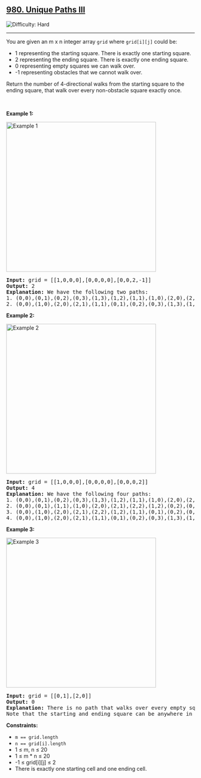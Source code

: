<h2><a href="https://leetcode.com/problems/unique-paths-iii/description/">
980. Unique Paths III</a></h2>
<img src="https://img.shields.io/badge/Difficulty-Hard-red" alt="Difficulty: Hard" />
<hr>
<p>You are given an m x n integer array <code>grid</code> where <code>grid[i][j]</code> could be:</p>
<ul>
  <li>1 representing the starting square. There is exactly one starting square.</li>
  <li>2 representing the ending square. There is exactly one ending square.</li>
  <li>0 representing empty squares we can walk over.</li>
  <li>-1 representing obstacles that we cannot walk over.</li>
</ul>
<p>Return the number of 4-directional walks from the starting square to the ending square, that walk over every non-obstacle square exactly once.</p>

<p>&nbsp;</p>

<p><strong class="example">Example 1:</strong></p>
<img alt="Example 1" src="https://assets.leetcode.com/uploads/2021/08/02/lc-unique1.jpg" style="width: 400px; height: auto;" />
<pre>
<strong>Input:</strong> grid = [[1,0,0,0],[0,0,0,0],[0,0,2,-1]]
<strong>Output:</strong> 2
<strong>Explanation:</strong> We have the following two paths: 
1. (0,0),(0,1),(0,2),(0,3),(1,3),(1,2),(1,1),(1,0),(2,0),(2,1),(2,2)
2. (0,0),(1,0),(2,0),(2,1),(1,1),(0,1),(0,2),(0,3),(1,3),(1,2),(2,2)
</pre>

<p><strong class="example">Example 2:</strong></p>
<img alt="Example 2" src="https://assets.leetcode.com/uploads/2021/08/02/lc-unique2.jpg" style="width: 400px; height: auto;" />
<pre>
<strong>Input:</strong> grid = [[1,0,0,0],[0,0,0,0],[0,0,0,2]]
<strong>Output:</strong> 4
<strong>Explanation:</strong> We have the following four paths: 
1. (0,0),(0,1),(0,2),(0,3),(1,3),(1,2),(1,1),(1,0),(2,0),(2,1),(2,2),(2,3)
2. (0,0),(0,1),(1,1),(1,0),(2,0),(2,1),(2,2),(1,2),(0,2),(0,3),(1,3),(2,3)
3. (0,0),(1,0),(2,0),(2,1),(2,2),(1,2),(1,1),(0,1),(0,2),(0,3),(1,3),(2,3)
4. (0,0),(1,0),(2,0),(2,1),(1,1),(0,1),(0,2),(0,3),(1,3),(1,2),(2,2),(2,3)
</pre>

<p><strong class="example">Example 3:</strong></p>
<img alt="Example 3" src="https://assets.leetcode.com/uploads/2021/08/02/lc-unique3-.jpg" style="width: 400px; height: auto;" />
<pre>
<strong>Input:</strong> grid = [[0,1],[2,0]]
<strong>Output:</strong> 0
<strong>Explanation:</strong> There is no path that walks over every empty square exactly once.
Note that the starting and ending square can be anywhere in the grid.
</pre>

<p><strong>Constraints:</strong></p>
<ul>
  <li><code>m == grid.length</code></li>
  <li><code>n == grid[i].length</code></li>
  <li>1 ≤ m, n ≤ 20</li>
  <li>1 ≤ m * n ≤ 20</li>
  <li>-1 ≤ grid[i][j] ≤ 2</li>
  <li>There is exactly one starting cell and one ending cell.</li>
</ul>
